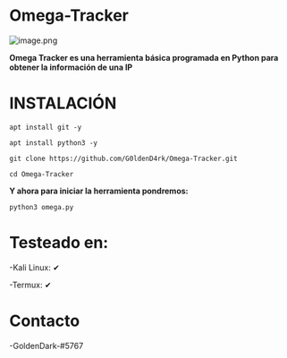 # Omega-Tracker
![image.png](https://raw.githubusercontent.com/G0ldenD4rk/Omega-Tracker-V1/main/OMEGA.PNG)

**Omega Tracker es una herramienta básica programada en Python para obtener la información de una IP**

# INSTALACIÓN

```
apt install git -y
```
```
apt install python3 -y
```
```
git clone https://github.com/G0ldenD4rk/Omega-Tracker.git
```
```
cd Omega-Tracker
```
**Y ahora para iniciar la herramienta pondremos:**
```
python3 omega.py
```


# Testeado en:
-Kali Linux: ✔

-Termux: ✔

# Contacto
-GoldenDark-#5767
